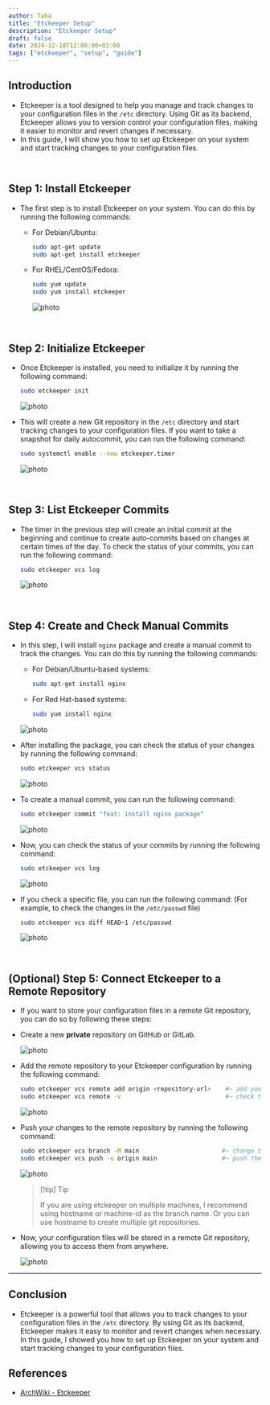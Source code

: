 ```yaml
---
author: Taha
title: "Etckeeper Setup"
description: "Etckeeper Setup"
draft: false
date: 2024-12-18T12:00:00+03:00
tags: ["etckeeper", "setup", "guide"]
---
```


## Introduction

- Etckeeper is a tool designed to help you manage and track changes to your configuration
files in the `/etc` directory. Using Git as its backend, Etckeeper allows you to
version control your configuration files, making it easier to monitor and revert
changes if necessary.
- In this guide, I will show you how to set up Etckeeper on your system and start
tracking changes to your configuration files.

<br>

## Step 1: Install Etckeeper

- The first step is to install Etckeeper on your system. You can do this by running
the following commands:

  - For Debian/Ubuntu:

    ```bash
    sudo apt-get update
    sudo apt-get install etckeeper
    ```

  - For RHEL/CentOS/Fedora:

    ```bash
    sudo yum update
    sudo yum install etckeeper
    ```

    ![photo](/assets/Pasted%20image%2020241218141919.png)

<br>

## Step 2: Initialize Etckeeper

- Once Etckeeper is installed, you need to initialize it by running the following
command:

  ```bash
  sudo etckeeper init
  ```

  ![photo](/assets/Pasted%20image%2020241218142012.png)

- This will create a new Git repository in the `/etc` directory and start tracking
changes to your configuration files. If you want to take a snapshot for daily autocommit,
you can run the following command:

  ```bash
  sudo systemctl enable --now etckeeper.timer
  ```

  ![photo](/assets/Pasted%20image%2020241218142449.png)

<br>

## Step 3: List Etckeeper Commits

- The timer in the previous step will create an initial commit at the beginning
and continue to create auto-commits based on changes at certain times of the day.
To check the status of your commits, you can run the following command:

  ```bash
  sudo etckeeper vcs log
  ```

  ![photo](/assets/Pasted%20image%2020241218144323.png)

<br>

## Step 4: Create and Check Manual Commits

- In this step, I will install `nginx` package and create a manual commit to track
the changes. You can do this by running the following commands:

  - For Debian/Ubuntu-based systems:

    ```bash
    sudo apt-get install nginx
    ```

  - For Red Hat-based systems:

    ```bash
    sudo yum install nginx
    ```

  ![photo](/assets/Pasted%20image%2020241218144726.png)

- After installing the package, you can check the status of your changes by running
the following command:

  ```bash
  sudo etckeeper vcs status
  ```

  ![photo](/assets/Pasted%20image%2020241218144951.png)

- To create a manual commit, you can run the following command:

  ```bash
  sudo etckeeper commit "feat: install nginx package"
  ```

  ![photo](/assets/Pasted%20image%2020241218145140.png)

- Now, you can check the status of your commits by running the following command:

  ```bash
  sudo etckeeper vcs log
  ```

  ![photo](/assets/Pasted%20image%2020241218145302.png)

- If you check a specific file, you can run the following command:
(For example, to check the changes in the `/etc/passwd` file)

  ```bash
  sudo etckeeper vcs diff HEAD~1 /etc/passwd
  ```

  ![photo](/assets/Pasted%20image%2020241218145438.png)

<br>

## (Optional) Step 5: Connect Etckeeper to a Remote Repository

- If you want to store your configuration files in a remote Git repository, you can
do so by following these steps:

- Create a new **private** repository on GitHub or GitLab.

  ![photo](/assets/Pasted%20image%2020241218151923.png)

- Add the remote repository to your Etckeeper configuration by running the following
command:

  ```bash
  sudo etckeeper vcs remote add origin <repository-url>    #~ add your repository url
  sudo etckeeper vcs remote -v                             #~ check the remote repository
  ```

  ![photo](/assets/Pasted%20image%2020241218152109.png)

- Push your changes to the remote repository by running the following command:

  ```bash
  sudo etckeeper vcs branch -M main                       #~ change the branch name to main
  sudo etckeeper vcs push -u origin main                  #~ push the changes to the remote repository
  ```

  ![photo](/assets/Pasted%20image%2020241218152259.png)

  > [!tip] Tip
  >
  > If you are using etckeeper on multiple machines, I recommend using hostname
  or machine-id as the branch name. Or you can use hostname to create multiple
  git repositories.

- Now, your configuration files will be stored in a remote Git repository, allowing
you to access them from anywhere.

  ![photo](/assets/Pasted%20image%2020241218152752.png)

---

## Conclusion

- Etckeeper is a powerful tool that allows you to track changes to your configuration
files in the `/etc` directory. By using Git as its backend, Etckeeper makes it easy
to monitor and revert changes when necessary. In this guide, I showed you how to
set up Etckeeper on your system and start tracking changes to your configuration
files.

## References

- [ArchWiki - Etckeeper](https://wiki.archlinux.org/title/Etckeeper)
